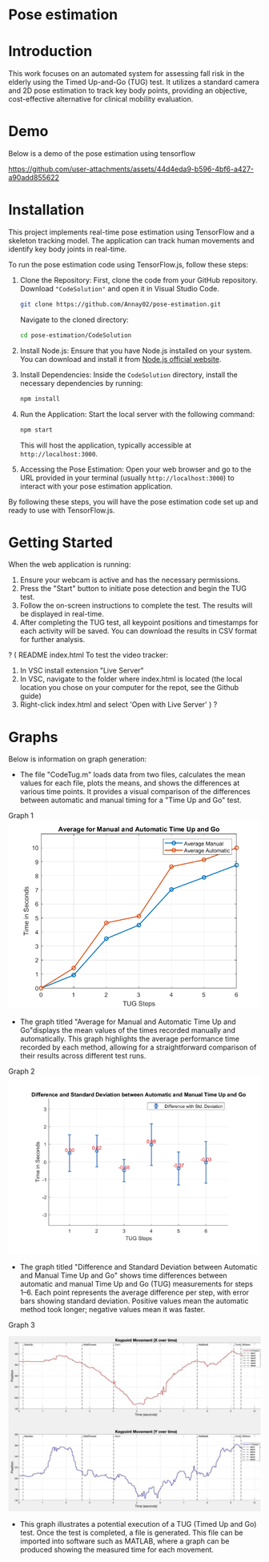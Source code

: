 # Pose estimation

# Introduction 
This work focuses on an automated system for assessing fall risk in the elderly using the Timed Up-and-Go (TUG) test. It utilizes a standard camera and 2D pose estimation to track key body points, providing an objective, cost-effective alternative for clinical mobility evaluation.

# Demo 
Below is a demo of the pose estimation using tensorflow

https://github.com/user-attachments/assets/44d4eda9-b596-4bf6-a427-a90add855622




# Installation
This project implements real-time pose estimation using TensorFlow and a skeleton tracking model. The application can track human movements and identify key body joints in real-time.

To run the pose estimation code using TensorFlow.js, follow these steps:

1. Clone the Repository: 
   First, clone the code from your GitHub repository. Download `"CodeSolution"` and open it in Visual Studio Code.
   ```bash
   git clone https://github.com/Annay02/pose-estimation.git
   ```
   Navigate to the cloned directory:
   ```bash
   cd pose-estimation/CodeSolution
   ```

2. Install Node.js:
   Ensure that you have Node.js installed on your system. You can download and install it from [Node.js official website](https://nodejs.org/).

3. Install Dependencies:
   Inside the `CodeSolution` directory, install the necessary dependencies by running:
   ```bash
   npm install
   ```

4. Run the Application:
   Start the local server with the following command:
   ```bash
   npm start
   ```
   This will host the application, typically accessible at `http://localhost:3000`.

5. Accessing the Pose Estimation:
   Open your web browser and go to the URL provided in your terminal (usually `http://localhost:3000`) to interact with your pose estimation application.

By following these steps, you will have the pose estimation code set up and ready to use with TensorFlow.js.

# Getting Started
When the web application is running:

1. Ensure your webcam is active and has the necessary permissions.
2. Press the "Start" button to initiate pose detection and begin the TUG test.
3. Follow the on-screen instructions to complete the test. The results will be displayed in real-time.
4. After completing the TUG test, all keypoint positions and timestamps for each activity will be saved. You can download the results in CSV format for further analysis.

? ( README index.html
To test the video tracker:
1. In VSC install extension "Live Server"
2. In VSC, navigate to the folder where index.html is located (the local location you chose on your computer for the repot, see the Github guide)
3. Right-click index.html and select 'Open with Live Server' ) ? 


# Graphs 
Below is information on graph generation: 
* The file "CodeTug.m" loads data from two files, calculates the mean values for each file, plots the means, and shows the differences at various time points. It provides a visual comparison of the differences between automatic and manual timing for a "Time Up and Go" test.

Graph 1 
![Alt text](https://github.com/Annay02/pose-estimation/blob/main/Graphs/Avrage%20for%20Manual%20and%20Automatic%20Time%20Up%20and%20Go.png)
* The graph titled "Average for Manual and Automatic Time Up and Go"displays the mean values of the times recorded manually and automatically. This graph highlights the average performance time recorded by each method, allowing for a straightforward comparison of their results across different test runs. 

Graph 2 
![Alt text](https://github.com/Annay02/pose-estimation/blob/main/Graphs/Standard%20Deviation%20.png)
* The graph titled "Difference and Standard Deviation between Automatic and Manual Time Up and Go" shows time differences between automatic and manual Time Up and Go (TUG) measurements for steps 1–6. Each point represents the average difference per step, with error bars showing standard deviation. Positive values mean the automatic method took longer; negative values mean it was faster.

Graph 3 

![Alt text](https://github.com/Annay02/pose-estimation/blob/main/Graphs/TUG.jpeg)
* This graph illustrates a potential execution of a TUG (Timed Up and Go) test. Once the test is completed, a file is generated. This file can be imported into software such as MATLAB, where a graph can be produced showing the measured time for each movement.



